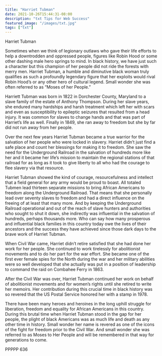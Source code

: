 ```yaml
---
title: "Harriet Tubman"
date: 2021-10-26T15:44:31-08:00
description: "txt Tips for Web Success"
featured_image: "/images/txt.jpg"
tags: ["txt"]
---
```


Harriet Tubman

Sometimes when we think of legionary outlaws who gave their life efforts to help a downtrodden and oppressed people, figures like Robin Hood or some other dashing male hero springs to mind.  In black history, we have just such a character but this champion of her people did not ride the forests with merry men.  Harriet Tubman, a humble and diminutive black woman truly qualifies as such a profoundly legendary figure that her exploits would rival Robin Hood’s or any other hero of cultural legend.  Small wonder she was often referred to as “Moses of her People.”

Harriett Tubman was born in 1822 in Dorchester County, Maryland to a slave family of the estate of Anthony Thompson.  During her slave years, she endured many hardships and harsh treatment which left her with scars and even as susceptibility to epileptic seizures that resulted from a head injury.  It was common for slaves to change hands and that was part of Harriet’s life as well.  Finally in 1849, she ran away to freedom but she by far did not run away from her people.

Over the next few years Harriet Tubman became a true warrior for the salvation of her people who were locked in slavery.  Harriet didn’t just find a safe place and count her blessings for making it to freedom.  She saw the need for the Underground Railroad in the salvation of hundreds more like her and it became her life’s mission to maintain the regional stations of that railroad for as long as it took to give liberty to all who had the courage to flee slavery via that resource.  

Harriet Tubman showed the kind of courage, resourcefulness and intellect that a field general for any army would be proud to boast.  All totaled Tubmen lead thirteen separate missions to bring African Americans to freedom along the Underground Railroad.  That means that she personally lead over seventy slaves to freedom and had a direct influence on the freeing of at least that many more.  And by keeping the Underground Railroad operational and out of the reach of slave hunters and authorities who sought to shut it down, she indirectly was influential in the salvation of hundreds, perhaps thousands more.  Who can say how many prosperous and influential black families in this country today owe the lives of their ancestors and the success they have achieved since those dark days to the brave work of Harriet Tubman.

When Civil War came, Harriet didn’t retire satisfied that she had done her work for her people.  She continued to work tirelessly for abolitionist movements and to do her part for the war effort.  She became one of the first ever female spies for the North during the war and her military abilities were so well developed that she actually was put in a position of leadership to command the raid on Combahee Ferry in 1863.  

After the Civil War was over, Harriet Tubman continued her work on behalf of abolitionist movements and for women’s rights until she retired to write her memoirs.  Her contribution during this crucial time in black history was so revered that the US Postal Service honored her with a stamp in 1978.  

There have been many heroes and heroines in the long uphill struggle for liberation, freedom and equality for African Americans in this country.  During this brutal time when Harriet Tubman stood in the gap for her people, the plight of black Americans was as much life and death as any other time in history.  Small wonder her name is revered as one of the icons of the fight for freedom prior to the Civil War.  And small wonder she was referred to as Moses to Her People and will be remembered in that way for generations to come.

PPPPP 636

